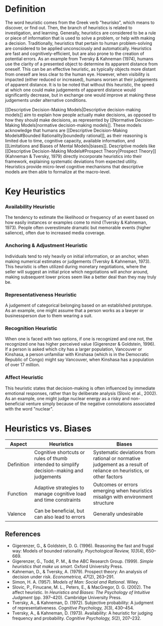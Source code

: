 # Definition
The word heuristic comes from the Greek verb "heurísko", which means to discover, or find out. Then, the branch of heuristics is related to investigation, and learning. Generally, heuristics are considered to be a rule or piece of information that is used to solve a problem, or help with making a decision. Traditionally, heuristics that pertain to human problem-solving are considered to be applied unconsciously and automatically. Heuristics are fast and cognitively-efficient, but are also prone to the creation of potential errors. As an example from Tversky & Kahneman (1974), humans use the clarity of a presented object to determine its apparent distance from oneself. This can be an effective heuristic, as typically objects more distant from oneself are less clear to the human eye. However, when visibility is impacted (either reduced or increased), humans worsen at their judgements of apparent distance. It is to be noted that without this heuristic, the speed at which one could make judgements of apparent distance would significantly decrease, but in exchange one would improve at making these judgements under alternative conditions. 

[[Descriptive Decision-Making Models|Descriptive decision-making models]] aim to explain how people actually make decisions, as opposed to how they should make decisions, as represented by [[Normative Decision-Making Models|normative decision-making models]]. These models acknowledge that humans are [[Descriptive Decision-Making Models#Bounded Rationality|boundedly rational]], as their reasoning is limited due to time, cognitive capacity, available information, and [[Limitations and Biases of Mental Models|biases]]. Descriptive models like [[Descriptive Decision-Making Models#Prospect Theory|Prospect Theory]] (Kahneman & Tversky, 1979) directly incorporate heuristics into their framework, explaining systematic deviations from expected utility. Heuristics provide micro-level cognitive mechanisms that descriptive models are then able to formalize at the macro-level. 
# Key Heuristics
### Availability Heuristic
The tendency to estimate the likelihood or frequency of an event based on how easily instances or examples come to mind (Tversky & Kahneman, 1973). People often overestimate dramatic but memorable events (higher salience), often due to increased media coverage.
### Anchoring & Adjustment Heuristic
Individuals tend to rely heavily on initial information, or an anchor, when making numerical estimates or judgements (Tversky & Kahneman, 1973). This heuristic is often utilized during monetary negotiations, where the seller will suggest an initial price which negotiations will anchor around, making subsequent lower prices seem like a better deal than they may truly be.
### Representativeness Heuristic
A judgement of categorical belonging based on an established prototype. As an example, one might assume that a person works as a lawyer or businessperson due to them wearing a suit. 
### Recognition Heuristic
When one is faced with two options, if one is recognized and one not, the recognized one has higher perceived value (Gigerenzer & Goldstein, 1996). If a person is asked which city has a larger population, Vancouver or Kinshasa, a person unfamiliar with Kinshasa (which is in the Democratic Republic of Congo) might say Vancouver, when Kinshasa has a population of over 17 million. 
### Affect Heuristic
This heuristic states that decision-making is often influenced by immediate emotional responses, rather than by deliberate analysis (Slovic et al., 2002). As an example, one might judge nuclear energy as a risky and non-beneficial venture simply because of the negative connotations associated with the word "nuclear". 
# Heuristics vs. Biases

| Aspect     | Heuristics                                                                                | Biases                                                                                                             |
| ---------- | ----------------------------------------------------------------------------------------- | ------------------------------------------------------------------------------------------------------------------ |
| Definition | Cognitive shortcuts or rules of thumb intended to simplify decision-making and judgements | Systematic deviations from rational or normative judgement as a result of reliance on heuristics, or other factors |
| Function   | Adaptive strategies to manage cognitive load and time constraints                         | Outcomes or errors emerging when heuristics misalign with environment structure                                    |
| Valence    | Can be beneficial, but can also lead to errors                                            | Generally undesirable                                                                                              |

## References
- Gigerenzer, G., & Goldstein, D. G. (1996). Reasoning the fast and frugal way: Models of bounded rationality. _Psychological Review, 103_(4), 650–669.
- Gigerenzer, G., Todd, P. M., & the ABC Research Group. (1999). _Simple heuristics that make us smart._ Oxford University Press.
- Kahneman, D., & Tversky, A. (1979). Prospect theory: An analysis of decision under risk. _Econometrica, 47_(2), 263–291.
- Simon, H. A. (1957). _Models of Man: Social and Rational_. Wiley.
- Slovic, P., Finucane, M. L., Peters, E., & MacGregor, D. G. (2002). The affect heuristic. In _Heuristics and Biases: The Psychology of Intuitive Judgment_ (pp. 397–420). Cambridge University Press.
- Tversky, A., & Kahneman, D. (1972). Subjective probability: A judgment of representativeness. _Cognitive Psychology, 3_(3), 430–454.
- Tversky, A., & Kahneman, D. (1973). Availability: A heuristic for judging frequency and probability. _Cognitive Psychology, 5_(2), 207–232.

